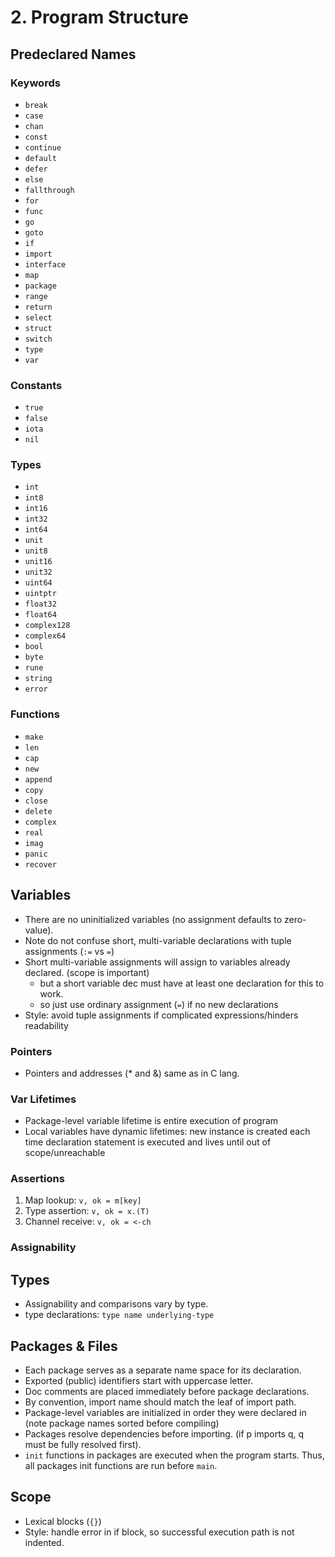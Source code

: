# 2. Program Structure

## Predeclared Names

### Keywords

- `break`
- `case`
- `chan`
- `const`
- `continue`
- `default`
- `defer`
- `else`
- `fallthrough`
- `for`
- `func`
- `go`
- `goto`
- `if`
- `import`
- `interface`
- `map`
- `package`
- `range`
- `return`
- `select`
- `struct`
- `switch`
- `type`
- `var`

### Constants

- `true`
- `false`
- `iota`
- `nil`

### Types

- `int`
- `int8`
- `int16`
- `int32`
- `int64`
- `unit`
- `unit8`
- `unit16`
- `unit32`
- `uint64`
- `uintptr`
- `float32`
- `float64`
- `complex128`
- `complex64`
- `bool`
- `byte`
- `rune`
- `string`
- `error`

### Functions

- `make`
- `len`
- `cap`
- `new`
- `append`
- `copy`
- `close`
- `delete`
- `complex`
- `real`
- `imag`
- `panic`
- `recover`

## Variables

- There are no uninitialized variables (no assignment defaults to zero-value).
- Note do not confuse short, multi-variable declarations with tuple assignments (`:=` vs `=`)
- Short multi-variable assignments will assign to variables already declared. (scope is important)
  - but a short variable dec must have at least one declaration for this to work.
  - so just use ordinary assignment (`=`) if no new declarations
- Style: avoid tuple assignments if complicated expressions/hinders readability

### Pointers

- Pointers and addresses (* and &) same as in C lang.

### Var Lifetimes

- Package-level variable lifetime is entire execution of program
- Local variables have dynamic lifetimes: new instance is created each time declaration statement is executed and lives until out of scope/unreachable

### Assertions

1. Map lookup: `v, ok = m[key]`
2. Type assertion: `v, ok = x.(T)`
3. Channel receive: `v, ok = <-ch`

### Assignability


## Types

- Assignability and comparisons vary by type.
- type declarations: `type name underlying-type`

## Packages & Files

- Each package serves as a separate name space for its declaration.
- Exported (public) identifiers start with uppercase letter.
- Doc comments are placed immediately before package declarations.
- By convention, import name should match the leaf of import path.
- Package-level variables are initialized in order they were declared in (note package names sorted before compiling)
- Packages resolve dependencies before importing. (if p imports q, q must be fully resolved first).
- `init` functions in packages are executed when the program starts. Thus, all packages init functions are run before `main`. 

## Scope

- Lexical blocks (`{}`)
- Style: handle error in if block, so successful execution path is not indented.










